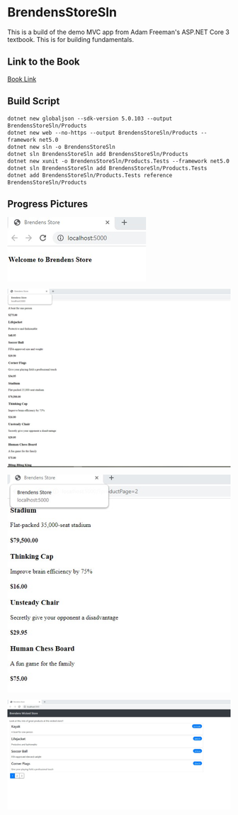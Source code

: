 # BrendensStoreSln
This is a build of the demo MVC app from Adam Freeman's ASP.NET Core 3 textbook. This is for building fundamentals.

## Link to the Book
[Book Link](https://www.apress.com/gp/book/9781484254394)

## Build Script

    dotnet new globaljson --sdk-version 5.0.103 --output BrendensStoreSln/Products
    dotnet new web --no-https --output BrendensStoreSln/Products --framework net5.0
    dotnet new sln -o BrendensStoreSln
    dotnet sln BrendensStoreSln add BrendensStoreSln/Products 
    dotnet new xunit -o BrendensStoreSln/Products.Tests --framework net5.0
    dotnet sln BrendensStoreSln add BrendensStoreSln/Products.Tests 
    dotnet add BrendensStoreSln/Products.Tests reference BrendensStoreSln/Products
    

## Progress Pictures 

![one](https://github.com/BrendenWisnewski/BrendensStoreSln/blob/master/images/SportStore%201.jpg)


![two](https://github.com/BrendenWisnewski/BrendensStoreSln/blob/master/images/SportStore2.jpg)


![three](https://github.com/BrendenWisnewski/BrendensStoreSln/blob/master/images/SportStore%20ProductPage%202.jpg)


![final](https://github.com/BrendenWisnewski/BrendensStoreSln/blob/master/images/SportStore%20Final.jpg)
